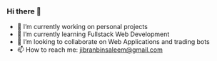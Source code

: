 ### Hi there 👋

- 🔭 I’m currently working on personal projects
- 🌱 I’m currently learning Fullstack Web Development
- 👯 I’m looking to collaborate on Web Applications and trading bots
- 📫 How to reach me: jibranbinsaleem@gmail.com
 
